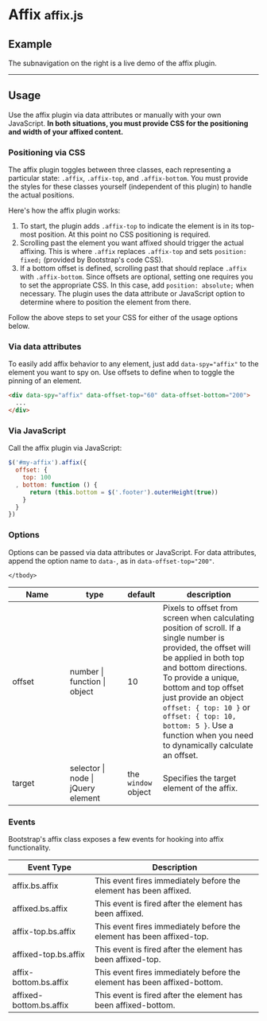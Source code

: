 
<h1 id="affix" class="page-header">Affix <small>affix.js</small></h1>

<h2 id="affix-examples">Example</h2>

<p>The subnavigation on the right is a live demo of the affix plugin.</p>

<hr class="bs-docs-separator">

<h2 id="affix-usage">Usage</h2>

<p>Use the affix plugin via data attributes or manually with your own JavaScript. <strong class="text-danger">In both situations, you must provide CSS for the positioning and width of your affixed content.</strong></p>

<h3>Positioning via CSS</h3>

<p>The affix plugin toggles between three classes, each representing a particular state: <code>.affix</code>, <code>.affix-top</code>, and <code>.affix-bottom</code>. You must provide the styles for these classes yourself (independent of this plugin) to handle the actual positions.</p>

<p>Here's how the affix plugin works:</p>

<ol>
  <li>To start, the plugin adds <code>.affix-top</code> to indicate the element is in its top-most position. At this point no CSS positioning is required.</li>
  <li>Scrolling past the element you want affixed should trigger the actual affixing. This is where <code>.affix</code> replaces <code>.affix-top</code> and sets <code>position: fixed;</code> (provided by Bootstrap's code CSS).</li>
  <li>If a bottom offset is defined, scrolling past that should replace <code>.affix</code> with <code>.affix-bottom</code>. Since offsets are optional, setting one requires you to set the appropriate CSS. In this case, add <code>position: absolute;</code> when necessary. The plugin uses the data attribute or JavaScript option to determine where to position the element from there.</li>
</ol>

<p>Follow the above steps to set your CSS for either of the usage options below.</p>

<h3>Via data attributes</h3>

<p>To easily add affix behavior to any element, just add <code>data-spy="affix"</code> to the element you want to spy on. Use offsets to define when to toggle the pinning of an element.</p>

```html
<div data-spy="affix" data-offset-top="60" data-offset-bottom="200">
  ...
</div>
```

<h3>Via JavaScript</h3>

<p>Call the affix plugin via JavaScript:</p>

```js
$('#my-affix').affix({
  offset: {
    top: 100
  , bottom: function () {
      return (this.bottom = $('.footer').outerHeight(true))
    }
  }
})
```


<h3>Options</h3>

<p>Options can be passed via data attributes or JavaScript. For data attributes, append the option name to <code>data-</code>, as in <code>data-offset-top="200"</code>.</p>

<div class="table-responsive">
  <table class="table table-bordered table-striped">
    <thead>
     <tr>
       <th style="width: 100px;">Name</th>
       <th style="width: 100px;">type</th>
       <th style="width: 50px;">default</th>
       <th>description</th>
     </tr>
    </thead>
    <tbody>
     <tr>
       <td>offset</td>
       <td>number | function | object</td>
       <td>10</td>
       <td>Pixels to offset from screen when calculating position of scroll. If a single number is provided, the offset will be applied in both top and bottom directions. To provide a unique, bottom and top offset just provide an object <code>offset: { top: 10 }</code> or <code>offset: { top: 10, bottom: 5 }</code>. Use a function when you need to dynamically calculate an offset.</td>
     </tr>
     <tr>
       <td>target</td>
       <td>selector | node | jQuery element</td>
       <td>the <code>window</code> object</td>
       <td>Specifies the target element of the affix.</td>
     </tr>

    </tbody>
  </table>
</div>


<h3>Events</h3>

<p>Bootstrap's affix class exposes a few events for hooking into affix functionality.</p>

<div class="table-responsive">
  <table class="table table-bordered table-striped">
    <thead>
      <tr>
        <th style="width: 150px;">Event Type</th>
        <th>Description</th>
      </tr>
    </thead>
    <tbody>
      <tr>
        <td>affix.bs.affix</td>
        <td>This event fires immediately before the element has been affixed.</td>
      </tr>
      <tr>
        <td>affixed.bs.affix</td>
        <td>This event is fired after the element has been affixed.</td>
      </tr>
      <tr>
        <td>affix-top.bs.affix</td>
        <td>This event fires immediately before the element has been affixed-top.</td>
      </tr>
      <tr>
        <td>affixed-top.bs.affix</td>
        <td>This event is fired after the element has been affixed-top.</td>
      </tr>
     <tr>
      <td>affix-bottom.bs.affix</td>
        <td>This event fires immediately before the element has been affixed-bottom.</td>
      </tr>
      <tr>
        <td>affixed-bottom.bs.affix</td>
        <td>This event is fired after the element has been affixed-bottom.</td>
      </tr>
    </tbody>
  </table>
</div>